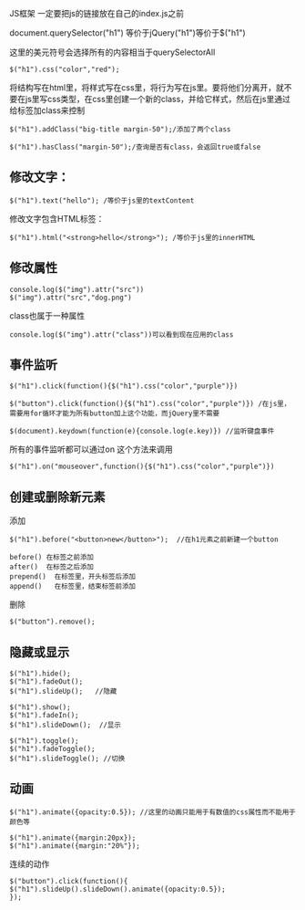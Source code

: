 JS框架
一定要把js的链接放在自己的index.js之前
<script src="https://ajax.googleapis.com/ajax/libs/jquery/3.7.1/jquery.min.js"></script>

document.querySelector("h1") 等价于jQuery("h1")等价于$("h1")

这里的美元符号会选择所有的内容相当于querySelectorAll

```
$("h1").css("color","red");
```

将结构写在html里，将样式写在css里，将行为写在js里。要将他们分离开，就不要在js里写css类型，在css里创建一个新的class，并给它样式，然后在js里通过给标签加class来控制

```
$("h1").addClass("big-title margin-50");/添加了两个class
```

```
$("h1").hasClass("margin-50");/查询是否有class，会返回true或false
```

## 修改文字：

```
$("h1").text("hello"); /等价于js里的textContent
```
修改文字包含HTML标签：
```
$("h1").html("<strong>hello</strong>"); /等价于js里的innerHTML
```

## 修改属性

```
console.log($("img").attr("src"))
$("img").attr("src","dog.png")
```

class也属于一种属性
```
console.log($("img").attr("class"))可以看到现在应用的class
```

## 事件监听

```
$("h1").click(function(){$("h1").css("color","purple")})

$("button").click(function(){$("h1").css("color","purple")}) /在js里，需要用for循环才能为所有button加上这个功能，而jQuery里不需要

$(document).keydown(function(e){console.log(e.key)}) //监听键盘事件
```

所有的事件监听都可以通过on 这个方法来调用
```
$("h1").on("mouseover",function(){$("h1").css("color","purple")})
```

## 创建或删除新元素

添加
```
$("h1").before("<button>new</button>");  //在h1元素之前新建一个button

before() 在标签之前添加
after()  在标签之后添加
prepend()  在标签里，开头标签后添加
append()   在标签里，结束标签前添加
```

删除
```
$("button").remove();
```

## 隐藏或显示

```
$("h1").hide();
$("h1").fadeOut();
$("h1").slideUp();   //隐藏

$("h1").show();
$("h1").fadeIn();
$("h1").slideDown();  //显示

$("h1").toggle();
$("h1").fadeToggle();
$("h1").slideToggle(); //切换
```

## 动画

```
$("h1").animate({opacity:0.5}); //这里的动画只能用于有数值的css属性而不能用于颜色等

$("h1").animate({margin:20px});
$("h1").animate({margin:"20%"});
```

连续的动作

```
$("button").click(function(){
$("h1").slideUp().slideDown().animate({opacity:0.5});
});
```
